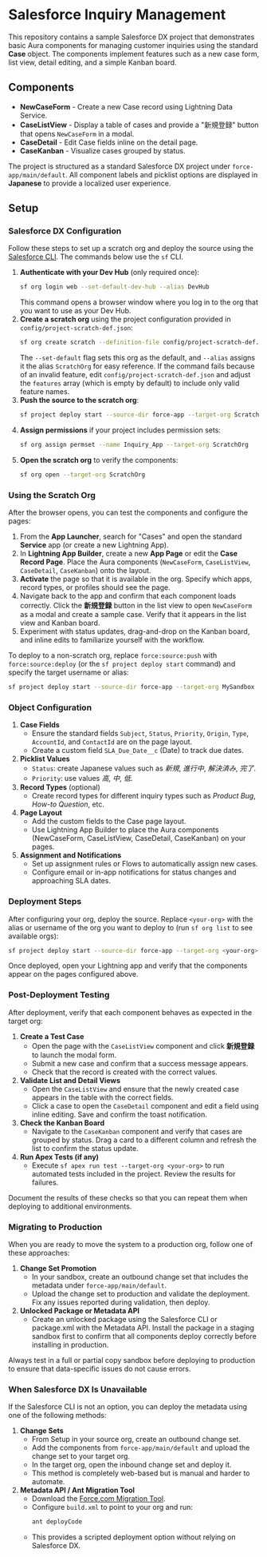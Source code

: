 # Salesforce Inquiry Management

This repository contains a sample Salesforce DX project that demonstrates basic Aura components for managing customer inquiries using the standard **Case** object. The components implement features such as a new case form, list view, detail editing, and a simple Kanban board.

## Components

- **NewCaseForm** - Create a new Case record using Lightning Data Service.
- **CaseListView** - Display a table of cases and provide a "新規登録" button that opens `NewCaseForm` in a modal.
- **CaseDetail** - Edit Case fields inline on the detail page.
- **CaseKanban** - Visualize cases grouped by status.

The project is structured as a standard Salesforce DX project under `force-app/main/default`.
All component labels and picklist options are displayed in **Japanese** to provide a localized user experience.

## Setup

### Salesforce DX Configuration

Follow these steps to set up a scratch org and deploy the source using the [Salesforce CLI](https://developer.salesforce.com/tools/sfdxcli). The commands below use the `sf` CLI.

1. **Authenticate with your Dev Hub** (only required once):
   ```bash
   sf org login web --set-default-dev-hub --alias DevHub
   ```
   This command opens a browser window where you log in to the org that you want
   to use as your Dev Hub.
2. **Create a scratch org** using the project configuration provided in
   `config/project-scratch-def.json`:
   ```bash
   sf org create scratch --definition-file config/project-scratch-def.json --set-default --alias ScratchOrg
   ```
   The `--set-default` flag sets this org as the default, and `--alias` assigns it the alias
   `ScratchOrg` for easy reference.
   If the command fails because of an invalid feature, edit `config/project-scratch-def.json`
   and adjust the `features` array (which is empty by default) to include only
   valid feature names.
3. **Push the source to the scratch org**:
   ```bash
   sf project deploy start --source-dir force-app --target-org ScratchOrg
   ```
4. **Assign permissions** if your project includes permission sets:
   ```bash
   sf org assign permset --name Inquiry_App --target-org ScratchOrg
   ```
5. **Open the scratch org** to verify the components:
    ```bash
    sf org open --target-org ScratchOrg
    ```

### Using the Scratch Org

After the browser opens, you can test the components and configure the pages:

1. From the **App Launcher**, search for "Cases" and open the standard **Service** app (or create a new Lightning App).
2. In **Lightning App Builder**, create a new **App Page** or edit the **Case Record Page**. Place the Aura components (`NewCaseForm`, `CaseListView`, `CaseDetail`, `CaseKanban`) onto the layout.
3. **Activate** the page so that it is available in the org. Specify which apps, record types, or profiles should see the page.
4. Navigate back to the app and confirm that each component loads correctly. Click the **新規登録** button in the list view to open `NewCaseForm` as a modal and create a sample case. Verify that it appears in the list view and Kanban board.
5. Experiment with status updates, drag-and-drop on the Kanban board, and inline edits to familiarize yourself with the workflow.

To deploy to a non-scratch org, replace `force:source:push` with
`force:source:deploy` (or the `sf project deploy start` command) and specify the target username or alias:

```bash
sf project deploy start --source-dir force-app --target-org MySandbox
```

### Object Configuration

1. **Case Fields**
   - Ensure the standard fields `Subject`, `Status`, `Priority`, `Origin`, `Type`, `AccountId`, and `ContactId` are on the page layout.
   - Create a custom field `SLA_Due_Date__c` (Date) to track due dates.
2. **Picklist Values**
   - `Status`: create Japanese values such as *新規*, *進行中*, *解決済み*, *完了*.
   - `Priority`: use values *高*, *中*, *低*.
3. **Record Types** (optional)
   - Create record types for different inquiry types such as *Product Bug*, *How-to Question*, etc.
4. **Page Layout**
   - Add the custom fields to the Case page layout.
   - Use Lightning App Builder to place the Aura components (NewCaseForm, CaseListView, CaseDetail, CaseKanban) on your pages.
5. **Assignment and Notifications**
   - Set up assignment rules or Flows to automatically assign new cases.
   - Configure email or in-app notifications for status changes and approaching SLA dates.

### Deployment Steps

After configuring your org, deploy the source. Replace `<your-org>` with the alias
or username of the org you want to deploy to (run `sf org list` to see available
orgs):

```bash
sf project deploy start --source-dir force-app --target-org <your-org>
```

Once deployed, open your Lightning app and verify that the components appear on the pages configured above.

### Post-Deployment Testing

After deployment, verify that each component behaves as expected in the target org:

1. **Create a Test Case**
   - Open the page with the `CaseListView` component and click **新規登録** to launch the modal form.
   - Submit a new case and confirm that a success message appears.
   - Check that the record is created with the correct values.
2. **Validate List and Detail Views**
   - Open the `CaseListView` and ensure that the newly created case appears in the table with the correct fields.
   - Click a case to open the `CaseDetail` component and edit a field using inline editing. Save and confirm the toast notification.
3. **Check the Kanban Board**
   - Navigate to the `CaseKanban` component and verify that cases are grouped by status. Drag a card to a different column and refresh the list to confirm the status update.
4. **Run Apex Tests (if any)**
   - Execute `sf apex run test --target-org <your-org>` to run automated tests included in the project. Review the results for failures.

Document the results of these checks so that you can repeat them when deploying to additional environments.

### Migrating to Production

When you are ready to move the system to a production org, follow one of these approaches:

1. **Change Set Promotion**
   - In your sandbox, create an outbound change set that includes the metadata under `force-app/main/default`.
   - Upload the change set to production and validate the deployment. Fix any issues reported during validation, then deploy.
2. **Unlocked Package or Metadata API**
   - Create an unlocked package using the Salesforce CLI or package.xml with the Metadata API. Install the package in a staging sandbox first to confirm that all components deploy correctly before installing in production.

Always test in a full or partial copy sandbox before deploying to production to ensure that data-specific issues do not cause errors.

### When Salesforce DX Is Unavailable

If the Salesforce CLI is not an option, you can deploy the metadata using one of the following methods:

1. **Change Sets**
   - From Setup in your source org, create an outbound change set.
   - Add the components from `force-app/main/default` and upload the change set to your target org.
   - In the target org, open the inbound change set and deploy it.
   - This method is completely web-based but is manual and harder to automate.
2. **Metadata API / Ant Migration Tool**
   - Download the [Force.com Migration Tool](https://developer.salesforce.com/docs/atlas.en-us.develop.meta/develop/develop_ant.htm).
   - Configure `build.xml` to point to your org and run:
     ```bash
     ant deployCode
     ```
   - This provides a scripted deployment option without relying on Salesforce DX.

